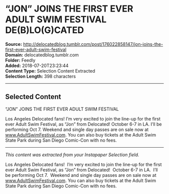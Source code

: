 # “JON” JOINS THE FIRST EVER ADULT SWIM FESTIVAL DE(B)LO(G)CATED

**Source:** http://delocatedblog.tumblr.com/post/176022858147/jon-joins-the-first-ever-adult-swim-festival  
**Domain:** delocatedblog.tumblr.com  
**Folder:** Feedly  
**Added:** 2018-07-20T23:23:44  
**Content Type:** Selection Content Extracted  
**Selection Length:** 398 characters  


---

## Selected Content

“JON” JOINS THE FIRST EVER ADULT SWIM FESTIVAL

Los Angeles Delocated fans! I’m very excited to join the line-up for the first ever Adult Swim Festival, as “Jon” from Delocated! October 6-7 in LA. I’ll be performing Oct 7. Weekend and single day passes are on sale now at www.AdultSwimFestival.com. You can also buy tickets at the Adult Swim State Park during San Diego Comic-Con with no fees.

---

*This content was extracted from your Instapaper Selection field.*


Los Angeles Delocated fans!  I’m very excited to join the line-up for the first ever Adult Swim Festival, as “Jon” from Delocated!  October 6-7 in LA.  I’ll be performing Oct 7.  Weekend and single day passes are on sale now at www.AdultSwimFestival.com. You can also buy tickets at the Adult Swim State Park during San Diego Comic-Con with no fees.
